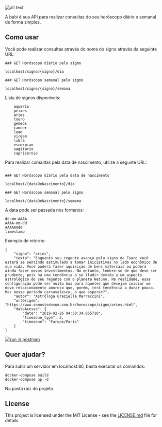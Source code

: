 ![alt text](./public/babi.png)

A babi é sua API para realizar consultas do seu horóscopo diário e semanal de forma simples. 

## Como usar

Você pode realizar consultas através do nome do signo através da seguinte URL:

```
### GET Horóscopo diário pelo signo

localhost/signo/{signo}/dia

### GET Horóscopo semanal pelo signo

localhost/signo/{signo}/semana
```
Lista de signos disponíveis:
```
    aquario
    peixes
    aries
    touro
    gemeos
    cancer
    leao
    virgem
    libra
    escorpiao
    sagitario
    capricornio
```
Para realizar consultas pela data de nascimento, utilize a segunte URL:
```

### GET Horóscopo diário pela data de nascimento

localhost/{dataDeNascimento}/dia

### GET Horóscopo semanal pelo signo

localhost/{dataDeNascimento}/semana

```
A data pode ser passada nos formatos:
```
dd-mm-AAAA
AAAA-mm-dd
AAAAmmdd
timestamp
```
Exemplo de retorno:
```
{
    "signo": "aries",
    "texto": "Enquanto seu regente avança pelo signo de Touro você estará se sentindo estimulado a tomar iniciativas no lado econômico de sua vida. Você poderá fazer aquisição de bens materiais ou poderá ainda fazer novos investimentos. No entanto, lembre-se de que deve ser prudente, pois há uma tendência a se iludir devido a um aspecto astrológico do seu regente com o planeta Netuno. Na realidade, essa configuração pode ser muito boa para aqueles que desejam iniciar um novo relacionamento amoroso que, porém, terá tendência a durar pouco. Mas nesse período carnavalesco, o que esperar?",
    "autor": "Astróloga Graziella Marraccini",
    "urlOrigem": "https://www.somostodosum.com.br/horoscopo/signo/aries.html",
    "dataAcesso": {
        "date": "2019-02-26 04:38:34.865710",
        "timezone_type": 3,
        "timezone": "Europe/Paris"
    }
}
```
[![run in postman](https://run.pstmn.io/button.svg)](https://www.getpostman.com/collections/f9e27539b258bfaedfe3)
## Quer ajudar?

Para subir um servidor em localhost:80, basta executar os comandos:
```
docker-compose build
docker-compose up -d
```
Na pasta raiz do projeto

## License

This project is licensed under the MIT License - see the [LICENSE.md](LICENSE.md) file for details
